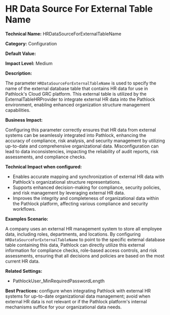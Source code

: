 # HR Data Source For External Table Name

**Technical Name:** HRDataSourceForExternalTableName

**Category:** Configuration

**Default Value:** 

**Impact Level:** Medium

**Description:** 

The parameter `HRDataSourceForExternalTableName` is used to specify the name of the external database table that contains HR data for use in Pathlock's Cloud GRC platform. This external table is utilized by the ExternalTableHRProvider to integrate external HR data into the Pathlock environment, enabling enhanced organization structure management capabilities.

**Business Impact:**

Configuring this parameter correctly ensures that HR data from external systems can be seamlessly integrated into Pathlock, enhancing the accuracy of compliance, risk analysis, and security management by utilizing up-to-date and comprehensive organizational data. Misconfiguration can lead to data inconsistencies, impacting the reliability of audit reports, risk assessments, and compliance checks.

**Technical Impact when configured:**

- Enables accurate mapping and synchronization of external HR data with Pathlock's organizational structure representations.
- Supports enhanced decision-making for compliance, security policies, and risk management by leveraging external HR data.
- Improves the integrity and completeness of organizational data within the Pathlock platform, affecting various compliance and security workflows.

**Examples Scenario:**

A company uses an external HR management system to store all employee data, including roles, departments, and locations. By configuring `HRDataSourceForExternalTableName` to point to the specific external database table containing this data, Pathlock can directly utilize this external information for compliance checks, role-based access controls, and risk assessments, ensuring that all decisions and policies are based on the most current HR data.

**Related Settings:** 

- PathlockUser_MinRequiredPasswordLength

**Best Practices:** configure when integrating Pathlock with external HR systems for up-to-date organizational data management; avoid when external HR data is not relevant or if the Pathlock platform's internal mechanisms suffice for your organizational data needs.